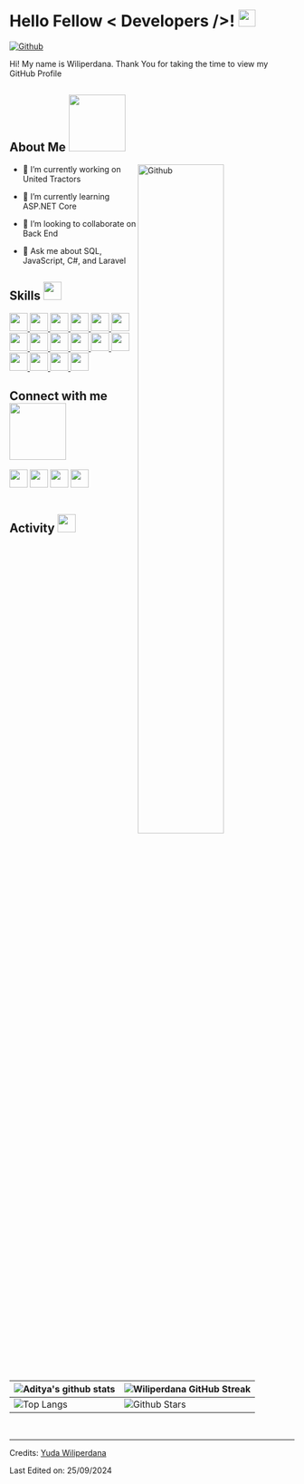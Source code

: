 <h1> Hello Fellow &lt; Developers /&gt;! <img src="https://raw.githubusercontent.com/MartinHeinz/MartinHeinz/master/wave.gif" width="30px"> </h1>
<p align="center">
</p>
<a href="https://github.com/Wiliperdana"><img src="https://img.shields.io/github/followers/Wiliperdana?label=Follow&amp;style=social" alt="Github"></a></p>
<div size="20px"> Hi! My name is Wiliperdana. Thank You for taking the time to view my GitHub Profile
</div>
<h2> About Me <img src="https://media0.giphy.com/media/KDDpcKigbfFpnejZs6/giphy.gif?cid=ecf05e47oy6f4zjs8g1qoiystc56cu7r9tb8a1fe76e05oty&amp;rid=giphy.gif" width="100px"></h2>
<img width="55%" align="right" alt="Github" src="https://raw.githubusercontent.com/onimur/.github/master/.resources/git-header.svg">
<ul>
<li>
<p>🔭 I’m currently working on United Tractors</p>
</li>
<li>
<p>🌱 I’m currently learning ASP.NET Core</p>
</li>
<li>
<p>👯 I’m looking to collaborate on Back End</p>
</li>
<li>
<p>💬 Ask me about SQL, JavaScript, C#, and Laravel</p>
</li>
</ul>
<h2> Skills <img src="https://media2.giphy.com/media/QssGEmpkyEOhBCb7e1/giphy.gif?cid=ecf05e47a0n3gi1bfqntqmob8g9aid1oyj2wr3ds3mg700bl&amp;rid=giphy.gif" width="32px"> </h2>
<a href="https://github.com/Wiliperdana?tab=repositories&amp;q=&amp;type=&amp;language=html&amp;sort="> <img width="32px" src="https://raw.githubusercontent.com/rahulbanerjee26/githubAboutMeGenerator/main/icons/html.svg"> </a>
<a href="https://github.com/Wiliperdana?tab=repositories&amp;q=&amp;type=&amp;language=css&amp;sort="> <img width="32px" src="https://raw.githubusercontent.com/rahulbanerjee26/githubAboutMeGenerator/main/icons/css.svg"> </a>
<a href="https://github.com/Wiliperdana?tab=repositories&amp;q=&amp;type=&amp;language=javascript&amp;sort="> <img width="32px" src="https://raw.githubusercontent.com/rahulbanerjee26/githubAboutMeGenerator/main/icons/javascript.svg"> </a>
<a href="https://github.com/Wiliperdana?tab=repositories&amp;q=&amp;type=&amp;language=nodejs&amp;sort="> <img width="32px" src="https://raw.githubusercontent.com/rahulbanerjee26/githubAboutMeGenerator/main/icons/nodejs.svg"> </a>
<a href="https://github.com/Wiliperdana?tab=repositories&amp;q=&amp;type=&amp;language=laravel&amp;sort="> <img width="32px" src="https://raw.githubusercontent.com/rahulbanerjee26/githubAboutMeGenerator/main/icons/laravel.svg"> </a>
<a href="https://github.com/Wiliperdana?tab=repositories&amp;q=&amp;type=&amp;language=codeigniter&amp;sort="> <img width="32px" src="https://raw.githubusercontent.com/rahulbanerjee26/githubAboutMeGenerator/main/icons/codeigniter.svg"> </a>
<a href="https://github.com/Wiliperdana?tab=repositories&amp;q=&amp;type=&amp;language=csharp&amp;sort="> <img width="32px" src="https://raw.githubusercontent.com/rahulbanerjee26/githubAboutMeGenerator/main/icons/csharp.svg"> </a>
<a href="https://github.com/Wiliperdana?tab=repositories&amp;q=&amp;type=&amp;language=python&amp;sort="> <img width="32px" src="https://raw.githubusercontent.com/rahulbanerjee26/githubAboutMeGenerator/main/icons/python.svg"> </a>
<a href="https://github.com/Wiliperdana?tab=repositories&amp;q=&amp;type=&amp;language=reactjs&amp;sort="> <img width="32px" src="https://raw.githubusercontent.com/rahulbanerjee26/githubAboutMeGenerator/main/icons/reactjs.svg"> </a>
<a href="https://github.com/Wiliperdana?tab=repositories&amp;q=&amp;type=&amp;language=mysql&amp;sort="> <img width="32px" src="https://raw.githubusercontent.com/rahulbanerjee26/githubAboutMeGenerator/main/icons/mysql.svg"> </a>
<a href="https://github.com/Wiliperdana?tab=repositories&amp;q=&amp;type=&amp;language=postgresql&amp;sort="> <img width="32px" src="https://raw.githubusercontent.com/rahulbanerjee26/githubAboutMeGenerator/main/icons/postgresql.svg"> </a>
<a href="https://github.com/Wiliperdana?tab=repositories&amp;q=&amp;type=&amp;language=sqlite&amp;sort="> <img width="32px" src="https://raw.githubusercontent.com/rahulbanerjee26/githubAboutMeGenerator/main/icons/sqlite.svg"> </a>
<a href="https://github.com/Wiliperdana?tab=repositories&amp;q=&amp;type=&amp;language=git&amp;sort="> <img width="32px" src="https://raw.githubusercontent.com/rahulbanerjee26/githubAboutMeGenerator/main/icons/git.svg"> </a>
<a href="https://github.com/Wiliperdana?tab=repositories&amp;q=&amp;type=&amp;language=firebase&amp;sort="> <img width="32px" src="https://raw.githubusercontent.com/rahulbanerjee26/githubAboutMeGenerator/main/icons/firebase.svg"> </a>
<a href="https://github.com/Wiliperdana?tab=repositories&amp;q=&amp;type=&amp;language=vercel-light&amp;sort="> <img width="32px" src="https://raw.githubusercontent.com/rahulbanerjee26/githubAboutMeGenerator/main/icons/vercel-light.svg"> </a>
<a href="https://github.com/Wiliperdana?tab=repositories&amp;q=&amp;type=&amp;language=wordpress&amp;sort="> <img width="32px" src="https://raw.githubusercontent.com/rahulbanerjee26/githubAboutMeGenerator/main/icons/wordpress.svg"> </a>

<h2> Connect with me <img src="https://raw.githubusercontent.com/ShahriarShafin/ShahriarShafin/main/Assets/handshake.gif" width="100px"> </h2>
<a href="https://id.linkedin.com/in/yuda-wiliperdana-9710a0256"> <img width="32px" align="center" src="https://raw.githubusercontent.com/rahulbanerjee26/githubAboutMeGenerator/main/icons/linked-in-alt.svg"></a> 
<a href="https://www.twitter.com/wiliperdana"> <img width="32px" align="center" src="https://raw.githubusercontent.com/rahulbanerjee26/githubAboutMeGenerator/main/icons/twitter.svg"></a> 
<a href="https://instagram.com/wiliperdana_"> <img width="32px" align="center" src="https://raw.githubusercontent.com/rahulbanerjee26/githubAboutMeGenerator/main/icons/instagram.svg"></a> 
<a href="https://www.github.com/Wiliperdana"> <img width="32px" align="center" src="https://raw.githubusercontent.com/rahulbanerjee26/githubAboutMeGenerator/main/icons/github.svg"></a>
<br>
<br>
<h2> Activity <img src="https://media2.giphy.com/media/QssGEmpkyEOhBCb7e1/giphy.gif?cid=ecf05e47a0n3gi1bfqntqmob8g9aid1oyj2wr3ds3mg700bl&amp;rid=giphy.gif" width="32px"> </h2>













<table><thead><tr><th><img src="https://github-readme-stats.vercel.app/api?username=Wiliperdana&amp;show_icons=true&amp;theme=tokyonight" alt="Aditya's github stats"></th><th><img src="https://github-readme-streak-stats.herokuapp.com/?user=Wiliperdana&amp;theme=tokyonight" alt="Wiliperdana GitHub Streak"></th></tr></thead><tbody><tr><td><img src="https://github-readme-stats.vercel.app/api/top-langs/?username=Wiliperdana&amp;theme=tokyonight" alt="Top Langs"></td><td><img src="https://github-readme-stats.vercel.app/api?username=Wiliperdana&amp;show_icons=true&amp;locale=en&amp;count_private=true&amp;hide_rank=true&amp;custom_title=My%20GitHub%20Stats&amp;disable_animations=true&amp;theme=tokyonight" alt="Github Stars"></td></tr></tbody></table>
<br>
<hr>
<p>Credits: <a href="https://github.com/Wiliperdana">Yuda Wiliperdana</a></p>
<p>Last Edited on: 25/09/2024</p> 
